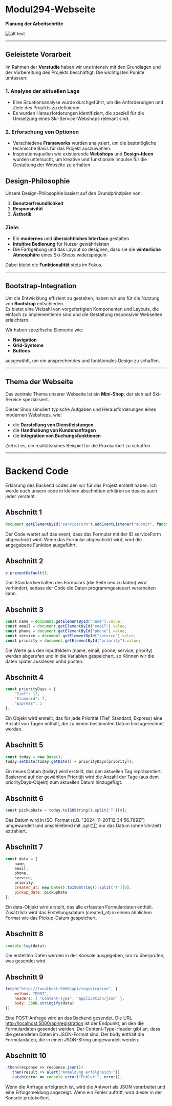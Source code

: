 # Modul294-Webseite  
**Planung der Arbeitschritte**  

![alt text](image.png)

---
## Geleistete Vorarbeit  

Im Rahmen der **Vorstudie** haben wir uns intensiv mit den Grundlagen und der Vorbereitung des Projekts beschäftigt. Die wichtigsten Punkte umfassen:  

### 1. Analyse der aktuellen Lage  
- Eine Situationsanalyse wurde durchgeführt, um die Anforderungen und Ziele des Projekts zu definieren.  
- Es wurden Herausforderungen identifiziert, die speziell für die Umsetzung eines Ski-Service-Webshops relevant sind.  

### 2. Erforschung von Optionen  
- Verschiedene **Frameworks** wurden analysiert, um die bestmögliche technische Basis für das Projekt auszuwählen.  
- Inspirationsquellen wie existierende **Webshops** und **Design-Ideen** wurden untersucht, um kreative und funktionale Impulse für die Gestaltung der Webseite zu erhalten.  

## Design-Philosophie  
Unsere Design-Philosophie basiert auf den Grundprinzipien von:  
1. **Benutzerfreundlichkeit**  
2. **Responsivität**  
3. **Ästhetik**  

### Ziele:  
- Ein **modernes** und **übersichtliches Interface** gestalten  
- **Intuitive Bedienung** für Nutzer gewährleisten  
- Die Farbgebung und das Layout so designen, dass sie die **winterliche Atmosphäre** eines Ski-Shops widerspiegeln  

Dabei bleibt die **Funktionalität** stets im Fokus.  

---

## Bootstrap-Integration  
Um die Entwicklung effizient zu gestalten, haben wir uns für die Nutzung von **Bootstrap** entschieden.  
Es bietet eine Vielzahl von vorgefertigten Komponenten und Layouts, die einfach zu implementieren sind und die Gestaltung responsiver Webseiten erleichtern.  

Wir haben spezifische Elemente wie:  
- **Navigation**  
- **Grid-Systeme**  
- **Buttons**  

ausgewählt, um ein ansprechendes und funktionales Design zu schaffen.  

---

## Thema der Webseite  
Das zentrale Thema unserer Webseite ist ein **Mini-Shop**, der sich auf Ski-Service spezialisiert.  

Dieser Shop simuliert typische Aufgaben und Herausforderungen eines modernen Webshops, wie:  
- die **Darstellung von Dienstleistungen**  
- die **Handhabung von Kundenanfragen**  
- die **Integration von Buchungsfunktionen**  

Ziel ist es, ein realitätsnahes Beispiel für die Praxisarbeit zu schaffen.  

---


# Backend Code

Erklärung des Backend codes den wir für das Projekt erstellt haben. Ich werde euch unsern code in kleinen abschnitten erklären so das es auch jeder versteht.

## Abschnitt 1

```javascript
document.getElementById("serviceForm").addEventListener("submit", function(e) { });
```

Der Code wartet auf das event, dass das Formular mit der ID serviceForm abgeschickt wird.
Wenn das Formular abgeschickt wird, wird die angegebene Funktion ausgeführt.



## Abschnitt 2

```javascript
e.preventDefault();
```

Das Standardverhalten des Formulars (die Seite neu zu laden) wird verhindert, sodass der Code die Daten programmgesteuert verarbeiten kann.

## Abschnitt 3

```javascript
const name = document.getElementById("name").value;
const email = document.getElementById("email").value;
const phone = document.getElementById("phone").value;
const service = document.getElementById("service").value;
const priority = document.getElementById("priority").value;
```

Die Werte aus den inputfeldern (name, email, phone, service, priority) werden abgerufen und in die Variablen gespeichert.
so Können  wir die daten später ausslesen unhd posten.

## Abschnitt 4

```javascript
const priorityDays = {
    "Tief": 12,
    "Standard": 7,
    "Express": 5
};
```

Ein Objekt wird erstellt, das für jede Priorität (Tief, Standard, Express) eine Anzahl von Tagen enthält, die zu einem bestimmten Datum hinzugerechnet werden.

## Abschnitt 5

```javascript
const today = new Date();
today.setDate(today.getDate() + priorityDays[priority]);
```

Ein neues Datum (today) wird erstellt, das den aktuellen Tag repräsentiert.
Basierend auf der gewählten Priorität wird die Anzahl der Tage (aus dem priorityDays-Objekt) zum aktuellen Datum hinzugefügt.

## Abschnitt 6

```javascript
const pickupDate = today.toISOString().split('T')[0];
```

Das Datum wird in ISO-Format (z.B. "2024-11-20T12:34:56.789Z") umgewandelt und anschließend mit .split['T'](0) nur das Datum (ohne Uhrzeit) extrahiert.

## Abschnitt 7

```javascript
const data = {
    name,
    email,
    phone,
    service,
    priority,
    created_at: new Date().toISOString().split('T')[0],
    pickup_date: pickupDate
};
```

Ein data-Objekt wird erstellt, das alle erfassten Formulardaten enthält.
Zusätzlich wird das Erstellungsdatum (created_at) in einem ähnlichen Format wie das Pickup-Datum gespeichert.

## Abschnitt 8

```javascript
console.log(data);
```

Die erstellten Daten werden in der Konsole ausgegeben, um zu überprüfen, was gesendet wird.

## Abschnitt 9

```javascript
fetch("http://localhost:5000/api/registration", {
    method: "POST",
    headers: { "Content-Type": "application/json" },
    body: JSON.stringify(data)
})
```

Eine POST-Anfrage wird an das Backend gesendet. Die URL <http://localhost:5000/api/registration> ist der Endpunkt, an den die Formulardaten gesendet werden.
Der Content-Type-Header gibt an, dass die gesendeten Daten im JSON-Format sind.
Der body enthält die Formulardaten, die in einen JSON-String umgewandelt werden.

## Abschnitt 10

```javascript
.then(response => response.json())
  .then(result => alert("Anmeldung erfolgreich!"))
  .catch(error => console.error("Fehler:", error));
```

Wenn die Anfrage erfolgreich ist, wird die Antwort als JSON verarbeitet und eine Erfolgsmeldung angezeigt.
Wenn ein Fehler auftritt, wird dieser in der Konsole protokolliert.
